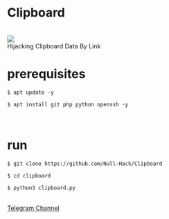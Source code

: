 <h1>Clipboard</h1>
<br />
<img src="Clipboard.jpg" />
<br />
Hijacking Clipboard Data By Link
<br />
<h1>prerequisites</h1>
<pre>
<code>$ apt update -y <br />
$ apt install git php python openssh -y </code>
</pre>
<br />
<h1>run</h1>
<pre>
<code>$ git clone https://github.com/Null-Hack/Clipboard <br />
$ cd clipboard <br />
$ python3 clipboard.py</code>
</pre> <br />
<a href="https://t.me/NullHaCk">Telegram Channel</a>
